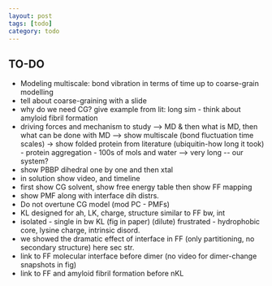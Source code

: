 ```yaml
---
layout: post
tags: [todo]
category: todo
---
```


## TO-DO
- Modeling multiscale: bond vibration in terms of time up to coarse-grain modelling
- tell about coarse-graining with a slide
- why do we need CG? give example from lit: long sim - think about amyloid fibril formation
- driving forces and mechanism to study --> MD & then what is MD, then what can be done with MD --> show multiscale (bond fluctuation time scales) -> show folded protein from literature (ubiquitin-how long it took) - protein aggregation - 100s of mols and water --> very long -- our system?
- show PBBP dihedral one by one and then xtal
- in solution show video, and timeline
- first show CG solvent, show free energy table then show FF mapping
- show PMF along with interface dih distrs.
- Do not overtune CG model (mod PC - PMFs)
- KL designed for ah, LK, charge, structure similar to FF bw, int
- isolated - single in bw KL (fig in paper) (dilute) frustrated - hydrophobic core, lysine charge, intrinsic disord.
- we showed the dramatic effect of interface in FF (only partitioning, no secondary structure) here sec str.
- link to FF molecular interface before dimer (no video for dimer-change snapshots in fig)
- link to FF and amyloid fibril formation before nKL
